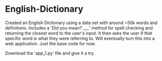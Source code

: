 # English-Dictionary
Created an English Dictionary using a data set with around ~50k words and definitions. Includes a 'Did you mean? ___' method for spell checking and returning the closest word to the user's input. It then asks the user if that specific word is what they were referring to. Will eventually turn this into a web application. Just the base code for now.

Download the 'app_1.py' file and give it a try.

